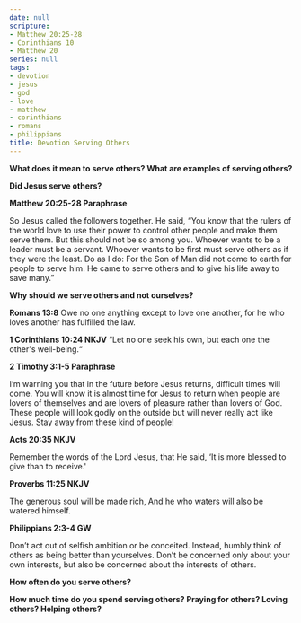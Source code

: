 ```yaml
---
date: null
scripture:
- Matthew 20:25-28
- Corinthians 10
- Matthew 20
series: null
tags:
- devotion
- jesus
- god
- love
- matthew
- corinthians
- romans
- philippians
title: Devotion Serving Others
---
```




**What does it mean to serve others? What are examples of serving others?**

**Did Jesus serve others?**

**Matthew 20:25-28 Paraphrase**

So Jesus called the followers together. He said, “You know that the rulers of the world love to use their power to control other people and make them serve them. But this should not be so among you. Whoever wants to be a leader must be a servant. Whoever wants to be first must serve others as if they were the least. Do as I do: For the Son of Man did not come to earth for people to serve him. He came to serve others and to give his life away to save many.”

**Why should we serve others and not ourselves?**

**Romans‬ ‭13:8**
Owe no one anything except to love one another, for he who loves another has fulfilled the law.

**1 Corinthians 10:24 NKJV**
“Let no one seek his own, but each one the other's well-being.“

**‭‭2 Timothy‬ ‭3:1-5‬ ‭Paraphrase**

I’m warning you that in the future before Jesus returns, difficult times will come. You will know it is almost time for Jesus to return when people are lovers of themselves and are lovers of pleasure rather than lovers of God. These people will look godly on the outside but will never really act like Jesus. Stay away from these kind of people!

**‭‭Acts‬ ‭20:35‬ ‭NKJV‬‬**

Remember the words of the Lord Jesus, that He said, ‘It is more blessed to give than to receive.'

**‭‭Proverbs‬ ‭11:25‬ ‭NKJV‬‬**

The generous soul will be made rich, And he who waters will also be watered himself.

**‭‭Philippians‬ ‭2:3-4‬ ‭GW‬‬**

Don’t act out of selfish ambition or be conceited. Instead, humbly think of others as being better than yourselves. Don’t be concerned only about your own interests, but also be concerned about the interests of others.

**How often do you serve others?**

**How much time do you spend serving others? Praying for others? Loving others? Helping others?**